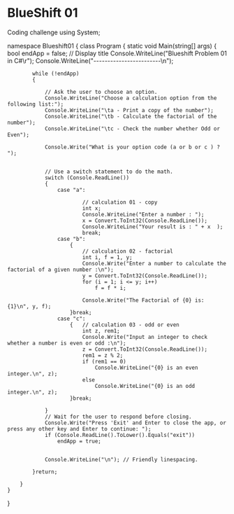 # BlueShift 01
Coding challenge
using System;

namespace Blueshift01
{
    class Program
    {
        static void Main(string[] args)
        {
            bool endApp = false;
            // Display title
            Console.WriteLine("Blueshift Problem 01 in C#\r");
            Console.WriteLine("------------------------\n");

            while (!endApp)
            {
               
                // Ask the user to choose an option.
                Console.WriteLine("Choose a calculation option from the following list:");
                Console.WriteLine("\ta - Print a copy of the number");
                Console.WriteLine("\tb - Calculate the factorial of the number");
                Console.WriteLine("\tc - Check the number whether Odd or Even");
                
                Console.Write("What is your option code (a or b or c ) ? ");

                
                // Use a switch statement to do the math.
                switch (Console.ReadLine())
                {
                    case "a":

                            // calculation 01 - copy
                            int x;
                            Console.WriteLine("Enter a number : ");
                            x = Convert.ToInt32(Console.ReadLine());
                            Console.WriteLine("Your result is : " + x  );
                            break;
                    case "b":
                        {
                            // calculation 02 - factorial
                            int i, f = 1, y;
                            Console.Write("Enter a number to calculate the factorial of a given number :\n");
                            y = Convert.ToInt32(Console.ReadLine());
                            for (i = 1; i <= y; i++)
                                f = f * i;

                            Console.Write("The Factorial of {0} is: {1}\n", y, f);
                        }break;
                    case "c":
                        {   // calculation 03 - odd or even
                            int z, rem1;
                            Console.Write("Input an integer to check whether a number is even or odd :\n");
                            z = Convert.ToInt32(Console.ReadLine());
                            rem1 = z % 2;
                            if (rem1 == 0)
                                Console.WriteLine("{0} is an even integer.\n", z);
                            else
                                Console.WriteLine("{0} is an odd integer.\n", z);
                        }break;

                }
                // Wait for the user to respond before closing.
                Console.Write("Press 'Exit' and Enter to close the app, or press any other key and Enter to continue: ");
                if (Console.ReadLine().ToLower().Equals("exit"))
                    endApp = true;
                
               
                Console.WriteLine("\n"); // Friendly linespacing.

            }return;
                
        }
    }
}
